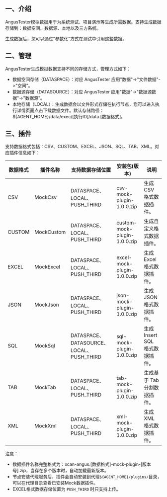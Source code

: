[//]: # (模拟数据)

[//]: # (=====)

## 一、介绍

AngusTester模拟数据用于为系统测试、项目演示等生成所需数据。支持生成数据存储到：数据空间、数据源、本地以及三方系统。

生成数据后，您可以通过"参数化"方式在测试中引用这些数据。

## 二、管理

AngusTester生成模拟数据支持不同的存储方式，管理方式如下：

- 数据空间存储（DATASPACE）：对应 AngusTester 应用"数据"->"文件数据"->"空间"。
- 数据源存储（DATASOURCE）：对应 AngusTester 应用"数据"->"数据源数据"->"数据源"。
- 本地存储（LOCAL）：生成数据会以文件形式存储在执行节点，您可以进入执行详情页面点击下载数据文件。默认存储路径：${AGENT_HOME}/data/exec/[执行ID]/data.[数据格式]。

## 三、插件

支持数据格式包括：CSV、CUSTOM、EXCEL、JSON、SQL、TAB、XML。对应插件信息如下：

| 数据格式 | 插件名称   | 支持数据存储位置                         | 安装包(版本)                            | 说明                                                                  |
| -------- | ---------- | ---------------------------------------- | --------------------------------------- | --------------------------------------------------------------------- |
| CSV      | MockCsv    | DATASPACE、LOCAL、PUSH_THIRD             | csv-mock-plugin-1.0.0.zip    | 生成 CSV 格式数据插件。                                               |
| CUSTOM   | MockCustom | DATASPACE、LOCAL、PUSH_THIRD             | custom-mock-plugin-1.0.0.zip | 生成自定义格式数据插件。                                              |
| EXCEL    | MockExcel  | DATASPACE、LOCAL、PUSH_THIRD             | excel-mock-plugin-1.0.0.zip  | 生成 Excel 格式数据插件。 |
| JSON     | MockJson   | DATASPACE、LOCAL、PUSH_THIRD             | json-mock-plugin-1.0.0.zip   | 生成 JSON 格式数据插件。                                              |
| SQL      | MockSql    | DATASPACE、DATASOURCE、LOCAL、PUSH_THIRD | sql-mock-plugin-1.0.0.zip    | 生成 Insert SQL 格式数据插件。                                        |
| TAB      | MockTab    | DATASPACE、LOCAL、PUSH_THIRD             | tab-mock-plugin-1.0.0.zip    | 生成基于 Tab 分割数据插件。                                           |
| XML      | MockXml    | DATASPACE、LOCAL、PUSH_THIRD             | xml-mock-plugin-1.0.0.zip    | 生成 XML 格式数据插件。                                               |

注意：

- 数据插件名称完整格式为：xcan-angus.[数据格式]-mock-plugin-[版本号].zip，当存在多个版本时，自动加载最新版本。
- 节点安装代理服务后，插件会自动安装到代理`${AGENT_HOME}/plugins/`目录，可以在代理目录查看已安装Mock数据插件。
- EXCEL格式数据存储位置为 `PUSH_THIRD` 时只支持上传。
